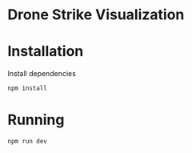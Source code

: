 # Drone Strike Visualization

# Installation

Install dependencies

    npm install

# Running

    npm run dev
